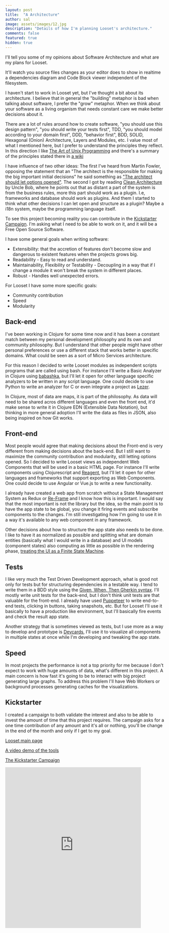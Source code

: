 ```yaml
---
layout: post
title:  "A Architecture"
author: sal
image: assets/images/12.jpg
description: "Details of how I'm planning Looset's architecture."
comments: false
featured: true
hidden: true
---
```


I'll tell you some of my opinions about Software Architecture and what are my plans for Looset.

It'll watch you source files changes as your editor does to show in realtime a dependencies diagram and Code Block viewer independent of the filesystem.

I haven't start to work in Looset yet, but I've thought a bit about its architecture. I believe that in general the "building" metaphor is bad when talking about software, I prefer the "grow" metaphor. When we think about your software as a living organism that needs constant care we make better decisions about it.

There are a lot of rules around how to create software, "you should use this design pattern", "you should write your tests first", TDD, "you should model according to your domain first", DDD, "behavior first", BDD, SOLID, Hexagonal (Onion) Architecture, Layers and Modules, etc. I value most of what I mentioned here, but I prefer to understand the principles they reflect. In this direction I like [The Art of Unix Programming](http://catb.org/~esr/writings/taoup/html/) and there's a summary of the principles stated there in [a wiki](https://en.wikipedia.org/wiki/Unix_philosophy#Eric_Raymond's_17_Unix_Rules)

I have influence of two other ideas: The first I've heard from Martin Fowler, opposing the statement that an "The architect is the responsible for making the big important initial decisions" he said something as ["The architect should let options opened"](https://martinfowler.com/articles/oss-lockin.html). The second I got by reading [Clean Architecture](https://www.oreilly.com/library/view/clean-architecture-a/9780134494272/#toc) by Uncle Bob, where he points out that as distant a part of the system is from the business rules, more this part should work as a plugin. I.e, frameworks and database should work as plugins. And them I started to think what other decisions I can let open and structure as a plugin? Maybe a i18n system, maybe the programming language itself.

To see this project becoming reality you can contribute in the [Kickstarter Campaign](https://www.kickstarter.com/projects/looset-team/looset?ref=1i0fmm). I'm asking what I need to be able to work on it, and it will be a Free Open Source Software.

I have some general goals when writing software:
- Extensibility: that the accretion of features don't become slow and dangerous to existent features when the projects grows big.
- Readability - Easy to read and understand.
- Maintainability, Flexibility or Testability - Decoupling in a way that if I change a module it won't break the system in different places.
- Robust - Handles well unexpected errors.

For Looset I have some more specific goals:
- Community contribution
- Speed
- Modularity

## Back-end
I've been working in Clojure for some time now and it has been a constant match between my personal development philosophy and its own and community philosophy. But I understand that other people might have other personal preferences or use a different stack that works better in specific domains. What could be seen as a sort of Micro Services architecture.

For this reason I decided to write Looset modules as independent scripts programs that are called using bash. For instance I'll write a Basic Analyzer in Clojure using [babashka](https://github.com/borkdude/babashka), but I'll let it open for other language specific analyzers to be written in any script language. One could decide to use Python to write an analyzer for C or even integrate a project as [Lezer](https://lezer.codemirror.net/).

In Clojure, most of data are maps, it is part of the philosophy. As data will need to be shared acros different languages and even the front end, it'd make sense to write it in Clojure EDN (Extensible Data Notation), but thinking in more general adoption I'll write the data as files in JSON, also being inspired on how Git works.

## Front-end
Most people would agree that making decisions about the Front-end is very different from making decisions about the back-end. But I still want to maximize the community contribution and modularity, still letting options opened. So I decided to write Looset views as independent Web Components that will be used in a basic HTML page. For instance I'll write components using Clojurescript and [Reagent](https://reagent-project.github.io/), but I'll let it open for other languages and frameworks that support exporting as Web Components. One could decide to use Angular or Vue.js to write a new functionality.

I already have created a web app from scratch without a State Management System as Redux or [Re-Frame](http://day8.github.io/re-frame/) and I know how this is important. I would say that the most important is not the library but the idea, so the main point is to have the app state to be global, you change it firing events and subscribe components to the changes. I'm still investigating how I'm going to use it in a way it's available to any web component in any framework.

Other decisions about how to structure the app state also needs to be done. I like to have it as normalized as possible and splitting what are domain entities (basically what I would write in a database) and UI models (component states) also computing as little as possible in the rendering phase, [treating the UI as a Finite State Machine](https://cognitect.com/blog/2017/5/22/restate-your-ui-using-state-machines-to-simplify-user-interface-development).

## Tests
I like very much the Test Driven Development approach, what is good not only for tests but for structuring dependencies in a testable way. I tend to write them in a BDD style using the [Given, When, Then Gherkin syntax](https://cucumber.io/docs/gherkin/reference/). I'll mostly write unit tests for the back-end, but I don't think unit tests are that valuable for the front-end. I already have used [Puppeteer](https://github.com/puppeteer/puppeteer) to write end-to-end tests, clicking in buttons, taking snapshots, etc. But for Looset I'll use it basically to have a production like environment, but I'll basically fire events and check the result app state.

Another strategy that is sometimes viewed as tests, but I use more as a way to develop and prototype is [Devcards](https://github.com/bhauman/devcards), I'll use it to visualize all components in multiple states at once while I'm developing and tweaking the app state.

## Speed
In most projects the performance is not a top priority for me because I don't expect to work with huge amounts of data, what's different in this project. A main concern is how fast it's going to be to interact with big project generating large graphs. To address this problem I'll have Web Workers or background processes generating caches for the visualizations.

## Kickstarter
I created a campaign to both validate the interest and also to be able to invest the amount of time that this project requires. The campaign asks for a one time contribution of any amount and it's all or nothing, you'll be change in the end of the month and only if I get to my goal.

[Looset main page](https://jponline.github.io/looset-landing)

[A video demo of the tools](https://youtu.be/x5mZcIVAPcg)

[The Kickstarter Campaign](https://www.kickstarter.com/projects/looset-team/looset?ref=1i0fmm)

<iframe src="https://www.kickstarter.com/projects/looset-team/looset/widget/card.html?v=2" width="430" height="510" frameborder="0" scrolling="no"></iframe>
